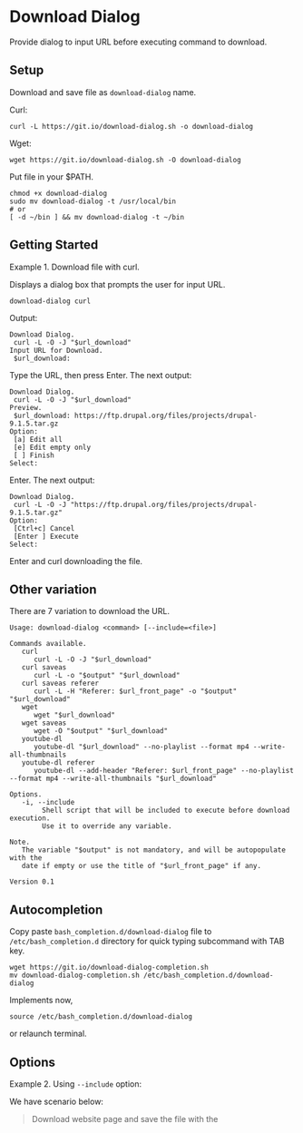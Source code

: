 # Download Dialog

Provide dialog to input URL before executing command to download.

## Setup

Download and save file as `download-dialog` name.

Curl:
```
curl -L https://git.io/download-dialog.sh -o download-dialog
```

Wget:
```
wget https://git.io/download-dialog.sh -O download-dialog
```

Put file in your $PATH.

```
chmod +x download-dialog
sudo mv download-dialog -t /usr/local/bin
# or
[ -d ~/bin ] && mv download-dialog -t ~/bin
```

## Getting Started

Example 1. Download file with curl.

Displays a dialog box that prompts the user for input URL.

```
download-dialog curl
```

Output:
```
Download Dialog.
 curl -L -O -J "$url_download"
Input URL for Download.
 $url_download:
```
Type the URL, then press Enter. The next output:
```
Download Dialog.
 curl -L -O -J "$url_download"
Preview.
 $url_download: https://ftp.drupal.org/files/projects/drupal-9.1.5.tar.gz
Option:
 [a] Edit all
 [e] Edit empty only
 [ ] Finish
Select:
```
Enter. The next output:
```
Download Dialog.
 curl -L -O -J "https://ftp.drupal.org/files/projects/drupal-9.1.5.tar.gz"
Option:
 [Ctrl+c] Cancel
 [Enter ] Execute
Select:
```
Enter and curl downloading the file.

## Other variation

There are 7 variation to download the URL.

```
Usage: download-dialog <command> [--include=<file>]

Commands available.
   curl
      curl -L -O -J "$url_download"
   curl saveas
      curl -L -o "$output" "$url_download"
   curl saveas referer
      curl -L -H "Referer: $url_front_page" -o "$output" "$url_download"
   wget
      wget "$url_download"
   wget saveas
      wget -O "$output" "$url_download"
   youtube-dl
      youtube-dl "$url_download" --no-playlist --format mp4 --write-all-thumbnails
   youtube-dl referer
      youtube-dl --add-header "Referer: $url_front_page" --no-playlist --format mp4 --write-all-thumbnails "$url_download"

Options.
   -i, --include
        Shell script that will be included to execute before download execution.
        Use it to override any variable.

Note.
   The variable "$output" is not mandatory, and will be autopopulate with the
   date if empty or use the title of "$url_front_page" if any.

Version 0.1
```

## Autocompletion

Copy paste `bash_completion.d/download-dialog` file to `/etc/bash_completion.d`
directory for quick typing subcommand with TAB key.

```
wget https://git.io/download-dialog-completion.sh
mv download-dialog-completion.sh /etc/bash_completion.d/download-dialog
```

Implements now,

```
source /etc/bash_completion.d/download-dialog
```

or relaunch terminal.

## Options

Example 2. Using `--include` option:

We have scenario below:

> Download website page and save the file with the <title> of HTML page then add `html` extension.

Create file `~/add-html-ext.sh` with contents:

```
output="${output}.html"
PreventOverrideExistingFile
```

Then execute:

```
download-dialog curl saveas referer -i ~/add-html-ext.sh
```

Output, Page 1:

```
Download Dialog.
 curl -L -H "Referer: $url_front_page" -o "$output" "$url_download"
Input URL for Download.
 $url_download: https://stackoverflow.com/questions/40175419/curl-download-files-issue
Input URL Front Page.
 $url_front_page: https://stackoverflow.com/questions/40175419/curl-download-files-issue
Output filename.
 $output:
```

Output, Page 2:

```
Download Dialog.
 curl -L -H "Referer: $url_front_page" -o "$output" "$url_download"
Preview.
 $url_download: https://stackoverflow.com/questions/40175419/curl-download-files-issue
 $url_front_page: https://stackoverflow.com/questions/40175419/curl-download-files-issue
 $output:
Option:
 [a] Edit all
 [e] Edit empty only
 [ ] Finish
Select:
 [ ] Finish
```

Output, Page 3:

```
Download Dialog.
 curl -L -H "Referer: $url_front_page" -o "$output" "$url_download"
Preview.
 $url_download: https://stackoverflow.com/questions/40175419/curl-download-files-issue
 $url_front_page: https://stackoverflow.com/questions/40175419/curl-download-files-issue
 $output:
Option:
 [a] Edit all
 [e] Edit empty only
 [ ] Finish
Select:
 [ ] Finish
```

```
Download Dialog.
 curl -L -H "Referer: https://stackoverflow.com/questions/40175419/curl-download-files-issue" -o "json - cURL download files issue - Stack Overflow.html" "https://stackoverflow.com/questions/40175419/curl-download-files-issue"
Option:
 [Ctrl+c] Cancel
 [Enter ] Execute
Select:
```

With command above, the output has suffixed with string `.html`.

Enter and curl downloading the file.

## youtube-dl

Before using `youtube-dl`, make sure the `ffmpeg` command has recognize in environment variable $PATH.

```
which youtube-dl
which ffmpeg
```

If there are doesn't exists:

For Windows User which using WSL 2, install `Format Factory` which included `ffmpeg.exe`.

Then add this line in `.bashrc`:

```
# For Cygwin.
export PATH=$PATH:'/cygdrive/c/Program Files (x86)/FormatFactory'
# For WSL2.
export PATH=$PATH:'/mnt/c/Program Files (x86)/FormatFactory'
```

Binary `youtube-dl.exe` for Windows can download directly from their website.

